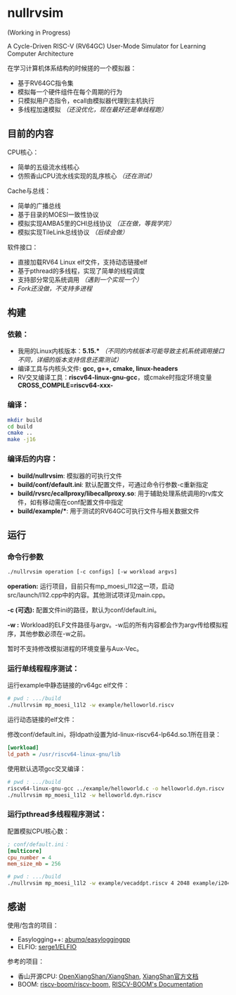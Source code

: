 # nullrvsim

(Working in Progress)

A Cycle-Driven RISC-V (RV64GC) User-Mode Simulator for Learning Computer Architecture

在学习计算机体系结构的时候搓的一个模拟器：

- 基于RV64GC指令集
- 模拟每一个硬件组件在每个周期的行为
- 只模拟用户态指令，ecall由模拟器代理到主机执行
- 多线程加速模拟 *（还没优化，现在最好还是单线程跑）*

## 目前的内容

CPU核心：

- 简单的五级流水线核心
- 仿照香山CPU流水线实现的乱序核心 *（还在测试）*

Cache与总线：

- 简单的广播总线
- 基于目录的MOESI一致性协议
- 模拟实现AMBA5里的CHI总线协议 *（正在做，等我学完）*
- 模拟实现TileLink总线协议 *（后续会做）*

软件接口：

- 直接加载RV64 Linux elf文件，支持动态链接elf
- 基于pthread的多线程，实现了简单的线程调度
- 支持部分常见系统调用 *（遇到一个实现一个）*
- *Fork还没做，不支持多进程*


## 构建

### 依赖：

- 我用的Linux内核版本：**5.15.\*** *（不同的内核版本可能导致主机系统调用接口不同，详细的版本支持信息还需测试）*
- 编译工具与内核头文件: **gcc, g++, cmake, linux-headers**
- RV交叉编译工具：**riscv64-linux-gnu-gcc**，或cmake时指定环境变量**CROSS_COMPILE=riscv64-xxx-**


### 编译：

```bash
mkdir build
cd build
cmake ..
make -j16
```

### 编译后的内容：

- **build/nullrvsim**: 模拟器的可执行文件
- **build/conf/default.ini**: 默认配置文件，可通过命令行参数-c重新指定
- **build/rvsrc/ecallproxy/libecallproxy.so**: 用于辅助处理系统调用的rv库文件，如有移动需在conf配置文件中指定
- **build/example/\***: 用于测试的RV64GC可执行文件与相关数据文件


## 运行

### 命令行参数

```bash
./nullrvsim operation [-c configs] [-w workload argvs]
```

**operation:** 运行项目，目前只有mp_moesi_l1l2这一项，启动src/launch/l1l2.cpp中的内容。其他测试项详见main.cpp。

**-c (可选):** 配置文件ini的路径，默认为conf/default.ini。

**-w :** Workload的ELF文件路径与argv。-w后的所有内容都会作为argv传给模拟程序，其他参数必须在-w之前。

暂时不支持修改模拟进程的环境变量与Aux-Vec。

### 运行单线程程序测试：

运行example中静态链接的rv64gc elf文件：
```bash
# pwd : .../build
./nullrvsim mp_moesi_l1l2 -w example/helloworld.riscv
```

运行动态链接的elf文件：

修改conf/default.ini，将ldpath设置为ld-linux-riscv64-lp64d.so.1所在目录：
```ini
[workload]
ld_path = /usr/riscv64-linux-gnu/lib
```
使用默认选项gcc交叉编译：
```bash
# pwd : .../build
riscv64-linux-gnu-gcc ../example/helloworld.c -o helloworld.dyn.riscv
./nullrvsim mp_moesi_l1l2 -w helloworld.dyn.riscv
```

### 运行pthread多线程程序测试：

配置模拟CPU核心数：

```ini
; conf/default.ini：
[multicore]
cpu_number = 4
mem_size_mb = 256
```

```bash
# pwd : .../build
./nullrvsim mp_moesi_l1l2 -w example/vecaddpt.riscv 4 2048 example/i2048-a.txt example/i2048-b.txt example/i2048-asumb.txt
```

## 感谢

使用/包含的项目：
- Easylogging++: [abumq/easyloggingpp](https://github.com/abumq/easyloggingpp)
- ELFIO: [serge1/ELFIO](https://github.com/serge1/ELFIO)

参考的项目：
- 香山开源CPU: [OpenXiangShan/XiangShan](https://github.com/OpenXiangShan/XiangShan), [XiangShan官方文档](https://xiangshan-doc.readthedocs.io/zh-cn/latest/)
- BOOM: [riscv-boom/riscv-boom](https://github.com/riscv-boom/riscv-boom), [RISCV-BOOM's Documentation](https://docs.boom-core.org/en/latest/)




